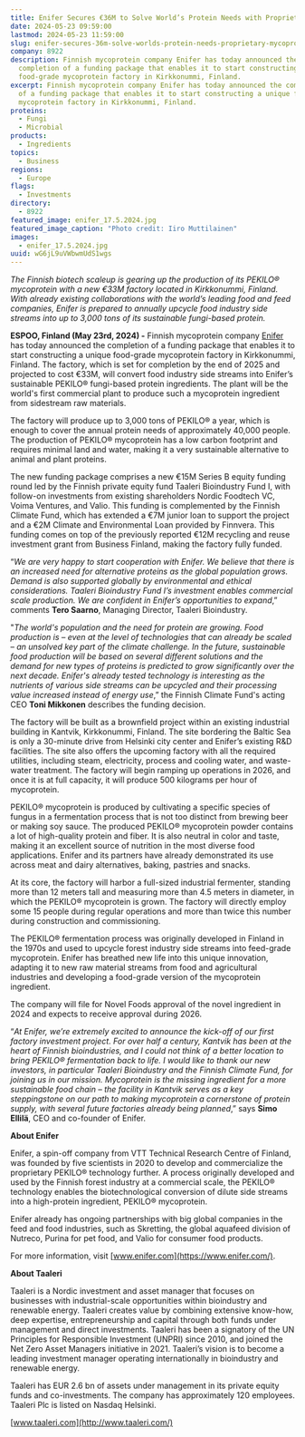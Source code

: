 ```yaml
---
title: Enifer Secures €36M to Solve World’s Protein Needs with Proprietary Mycoprotein
date: 2024-05-23 09:59:00
lastmod: 2024-05-23 11:59:00
slug: enifer-secures-36m-solve-worlds-protein-needs-proprietary-mycoprotein
company: 8922
description: Finnish mycoprotein company Enifer has today announced the
  completion of a funding package that enables it to start constructing a unique
  food-grade mycoprotein factory in Kirkkonummi, Finland.
excerpt: Finnish mycoprotein company Enifer has today announced the completion
  of a funding package that enables it to start constructing a unique food-grade
  mycoprotein factory in Kirkkonummi, Finland.
proteins:
  - Fungi
  - Microbial
products:
  - Ingredients
topics:
  - Business
regions:
  - Europe
flags:
  - Investments
directory:
  - 8922
featured_image: enifer_17.5.2024.jpg
featured_image_caption: "Photo credit: Iiro Muttilainen"
images:
  - enifer_17.5.2024.jpg
uuid: wG6jL9uVWbwmUdS1wgs
---
```

*The Finnish biotech scaleup is gearing up the production of its PEKILO® mycoprotein with a new €33M factory located in Kirkkonummi, Finland. With already existing collaborations with the world’s leading food and feed companies, Enifer is prepared to annually upcycle food industry side streams into up to 3,000 tons of its sustainable fungi-based protein.*

**ESPOO, Finland (May 23rd, 2024) -** Finnish mycoprotein company [Enifer](https://enifer.com/) has today announced the completion of a funding package that enables it to start constructing a unique food-grade mycoprotein factory in Kirkkonummi, Finland. The factory, which is set for completion by the end of 2025 and projected to cost €33M, will convert food industry side streams into Enifer’s sustainable PEKILO® fungi-based protein ingredients. The plant will be the world's first commercial plant to produce such a mycoprotein ingredient from sidestream raw materials.

The factory will produce up to 3,000 tons of PEKILO® a year, which is enough to cover the annual protein needs of approximately 40,000 people. The production of PEKILO® mycoprotein has a low carbon footprint and requires minimal land and water, making it a very sustainable alternative to animal and plant proteins.

The new funding package comprises a new €15M Series B equity funding round led by the Finnish private equity fund Taaleri Bioindustry Fund I, with follow-on investments from existing shareholders Nordic Foodtech VC, Voima Ventures, and Valio. This funding is complemented by the Finnish Climate Fund, which has extended a €7M junior loan to support the project and a €2M Climate and Environmental Loan provided by Finnvera. This funding comes on top of the previously reported €12M recycling and reuse investment grant from Business Finland, making the factory fully funded.

“*We are very happy to start cooperation with Enifer. We believe that there is an increased need for alternative  proteins as the global population grows. Demand is also supported globally by environmental and ethical considerations. Taaleri Bioindustry Fund I’s investment enables commercial scale production. We are confident in Enifer’s opportunities to expand*,” comments **Tero Saarno**, Managing Director, Taaleri Bioindustry.

"*The world's population and the need for protein are growing. Food production is – even at the level of technologies that can already be scaled – an unsolved key part of the climate challenge. In the future, sustainable food production will be based on several different solutions and the demand for new types of proteins is predicted to grow significantly over the next decade. Enifer's already tested technology is interesting as the nutrients of various side streams can be upcycled and their processing value increased instead of energy use*,” the Finnish Climate Fund's acting CEO **Toni Mikkonen** describes the funding decision.

The factory will be built as a brownfield project within an existing industrial building in Kantvik, Kirkkonummi, Finland. The site bordering the Baltic Sea is only a 30-minute drive from Helsinki city center and Enifer’s existing R&D facilities. The site also offers the upcoming factory with all the required utilities, including steam, electricity, process and cooling water, and waste-water treatment. The factory will begin ramping up operations in 2026, and once it is at full capacity, it will produce 500 kilograms per hour of mycoprotein.

PEKILO® mycoprotein is produced by cultivating a specific species of fungus in a fermentation process that is not too distinct from brewing beer or making soy sauce. The produced PEKILO® mycoprotein powder contains a lot of high-quality protein and fiber. It is also neutral in color and taste, making it an excellent source of nutrition in the most diverse food applications. Enifer and its partners have already demonstrated its use across meat and dairy alternatives, baking, pastries and snacks.

At its core, the factory will harbor a full-sized industrial fermenter, standing more than 12 meters tall and measuring more than 4.5 meters in diameter, in which the PEKILO® mycoprotein is grown. The factory will directly employ some 15 people during regular operations and more than twice this number during construction and commissioning.

The PEKILO® fermentation process was originally developed in Finland in the 1970s and used to upcycle forest industry side streams into feed-grade mycoprotein. Enifer has breathed new life into this unique innovation, adapting it to new raw material streams from food and agricultural industries and developing a food-grade version of the mycoprotein ingredient.

The company will file for Novel Foods approval of the novel ingredient in 2024 and expects to receive approval during 2026.

“*At Enifer, we’re extremely excited to announce the kick-off of our first factory investment project. For over half a century, Kantvik has been at the heart of Finnish bioindustries, and I could not think of a better location to bring PEKILO® fermentation back to life. I would like to thank our new investors, in particular Taaleri Bioindustry and the Finnish Climate Fund, for joining us in our mission. Mycoprotein is the missing ingredient for a more sustainable food chain – the facility in Kantvik serves as a key steppingstone on our path to making mycoprotein a cornerstone of protein supply, with several future factories already being planned*,” says **Simo Ellilä**, CEO and co-founder of Enifer.

**About Enifer**

Enifer, a spin-off company from VTT Technical Research Centre of Finland, was founded by five scientists in 2020 to develop and commercialize the proprietary PEKILO® technology further. A process originally developed and used by the Finnish forest industry at a commercial scale, the PEKILO® technology enables the biotechnological conversion of dilute side streams into a high-protein ingredient, PEKILO® mycoprotein.

Enifer already has ongoing partnerships with big global companies in the feed and food industries, such as Skretting, the global aquafeed division of Nutreco, Purina for pet food, and Valio for consumer food products.

For more information, visit [www.enifer.com](https://www.enifer.com/).

**About Taaleri**

Taaleri is a Nordic investment and asset manager that focuses on businesses with industrial-scale opportunities within bioindustry and renewable energy. Taaleri creates value by combining extensive know-how, deep expertise, entrepreneurship and capital through both funds under management and direct investments. Taaleri has been a signatory of the UN Principles for Responsible Investment (UNPRI) since 2010, and joined the Net Zero Asset Managers initiative in 2021. Taaleri’s vision is to become a leading investment manager operating internationally in bioindustry and renewable energy.

Taaleri has EUR 2.6 bn of assets under management in its private equity funds and co-investments. The company has approximately 120 employees. Taaleri Plc is listed on Nasdaq Helsinki.

[www.taaleri.com](http://www.taaleri.com/)

